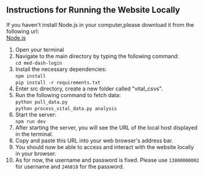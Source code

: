 ## Instructions for Running the Website Locally
If you haven't install Node.js in your computer,please download it from the following url:<br>
[Node.js](https://nodejs.org/en/download)

1. Open your terminal<br> 
2. Navigate to the main directory by typing the following command:<br>
```cd med-dash-login```
3. Install the necessary dependencies:<br>
```npm install```<br>
```pip install -r requirements.txt```<br>
4. Enter src directory, create a new folder called "vital_csvs".
5. Run the following command to fetch data:<br>
```python pull_data.py```<br>
```python process_vital_data.py analysis```<br>
6. Start the server:<br>
```npm run dev```
7. After starting the server, you will see the URL of the local host displayed in the terminal.<br>
8. Copy and paste this URL into your web browser's address bar.<br>
9. You should now be able to access and interact with the website locally in your browser.
10. As for now, the username and password is fixed. Please use ```13800000002``` for username and ```246810``` for the password.
